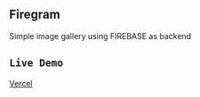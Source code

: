 ## Firegram

Simple image gallery using FIREBASE as backend

## `Live Demo`

[Vercel](http://localhost:3000)

